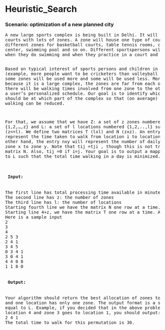 # Heuristic_Search
<h3> Scenario: optimization of a new planned city </h3>
<pre>
A new large sports complex is being built in Delhi. It will have all the highest end equipment and
courts with lots of zones. A zone will house one type of court/equipment. Example, there will be
different zones for basketball courts, table tennis rooms, cardio gym, weight training, yoga
center, swimming pool and so on. Different sportspersons will have different typical schedules of
when they do swimming and when they practice in a court and so on.
  
Based on typical interest of sports persons and children in Delhi (example, more people want to
be cricketers than volleyball players), some zones will be used more and some will be used less.
Moreover, because it is a large complex, the zones are far from each other, so there will be
walking times involved from one zone to the other based on a user’s personalized schedule. Our
goal is to identify which zone should be at which part of the complex so that (on average) time
spent walking can be reduced.
  
For that, we assume that we have Z: a set of z zones numbered {1,2,…,z} and L: a set of l locations
numbered {1,2,..,l} such that (z<=l). We define two matrices T (lxl) and N (zxz). An entry tij will
represent the time taken to walk from location i to location j. On the other hand, the entry nxy
will represent the number of daily walks from zone x to zone y. Note that tij =tji , though this is
not true for matrix N. Also, tij =0 if i=j.
Your goal is to output a mapping from Z to L such that the total time walking in a day is minimized.

  
<h4> Input: </h4>
The first line has total processing time available in minutes.
The second line has z: the number of zones
The third line has l: the number of locations
Starting fourth line we have the matrix N one row at a time. Assume all times are non-negative integers.
Starting line 4+z, we have the matrix T one row at a time. Assume all entries to be non-negative integers.
Here is a sample input
2
3
4
2 5 3
2 4 1
3 4 5
0 3 4 1
3 0 4 1
4 4 0 8
1 1 8 0

  
<h4> Output: </h4>
Your algorithm should return the best allocation of zones to locations, such that one zone is in one location
and one location has only one zone. The output format is a sequence of Z unique numbers, all less than
equal to L. Example, if you decided that in the above problem zone 1 goes to location 2, zone 2 goes to
location 4 and zone 3 goes to location 1, you should output:
2 4 1
The total time to walk for this permutation is 30.
</pre>
